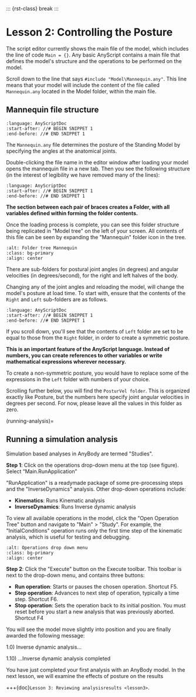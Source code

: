 ::: {rst-class} break
:::

# Lesson 2: Controlling the Posture

The script editor currently shows the main file of the model, which includes the
line of code `Main = {}`. Any basic AnyScript contains a main file that defines
the model's structure and the operations to be performed on the model.

Scroll down to the line that says `#include "Model\Mannequin.any"`. This line
means that your model will include the content of the file called `Mannequin.any`
located in the Model folder, within the main file.

## Mannequin file structure

```{literalinclude} Snippets/lesson2/MyStandingHuman-1/NewModel.main.any
:language: AnyScriptDoc
:start-after: //# BEGIN SNIPPET 1
:end-before: //# END SNIPPET 1
```

The `Mannequin.any` file determines the posture of the Standing Model by
specifying the angles at the anatomical joints.

Double-clicking the file name in the editor window after loading
your model opens the mannequin file in a new tab. Then you see the
following structure (in the interest of legibility we have removed many
of the lines):

```{literalinclude} Snippets/lesson2/MyStandingHuman-2/Model/Mannequin.any
:language: AnyScriptDoc
:start-after: //# BEGIN SNIPPET 1
:end-before: //# END SNIPPET 1
```

**The section between each pair of braces creates a Folder, with all variables
defined within forming the folder contents.**

Once the loading process is complete, you can see this folder structure being
replicated in "Model tree" on the left of your screen. All contents of this file
can be seen by expanding the "Mannequin" folder icon in the tree.

```{image} _static/lesson2/image1.png
:alt: Folder tree Mannequin
:class: bg-primary
:align: center
```

There are sub-folders for postural joint angles (in degrees) and angular
velocities (in degrees/second), for the right and left halves of the body.

Changing any of the joint angles and reloading the model, will change the
model's posture at load time. To start with, ensure that the contents of the
`Right` and `Left` sub-folders are as follows.

```{literalinclude} Snippets/lesson2/MyStandingHuman-3/Model/Mannequin.any
:language: AnyScriptDoc
:start-after: //# BEGIN SNIPPET 1
:end-before: //# END SNIPPET 1
```

If you scroll down, you'll see that the contents of `Left` folder are set to be
equal to those from the `Right` folder, in order to create a symmetric posture.

**This is an important feature of the AnyScript language. Instead of numbers,
you can create references to other variables or write mathematical expressions
wherever necessary.**

To create a non-symmetric posture, you would have to replace some of the
expressions in the `Left` folder with numbers of your choice.

Scrolling further below, you will find the `PosturVel folder`. This is organized
exactly like Posture, but the numbers here specify joint angular velocities in
degrees per second. For now, please leave all the values in this folder as zero.

(running-analysis)=

## Running a simulation analysis

Simulation based analyses in AnyBody are termed "Studies".

**Step 1**: Click on the operations drop-down menu at the top (see figure).
Select “Main.RunApplication”

"RunApplication" is a readymade package of some pre-processing steps and the
"InverseDynamics" analysis. Other drop-down operations include:

- **Kinematics**: Runs Kinematic analysis
- **InverseDynamics**: Runs Inverse dynamic analysis

To view all available operations in the model, click the "Open Operation Tree"
button and navigate to "Main" > "Study". For example, the "InitialConditions"
operation runs only the first time step of the kinematic analysis, which is
useful for testing and debugging.

```{image} _static/lesson2/image2.png
:alt: Operations drop down menu
:class: bg-primary
:align: center
```

**Step 2**: Click the "Execute" button on the Execute toolbar. This toolbar is
next to the drop-down menu, and contains three buttons:

- **Run operation**: Starts or pauses the chosen operation. Shortcut
  F5.
- **Step operation**: Advances to next step of operation, typically a
  time step. Shortcut F6.
- **Stop operation**: Sets the operation back to its initial position.
  You must reset before you start a new analysis that was previously
  aborted. Shortcut F4

You will see the model move slightly into position and you are finally
awarded the following message:

1.0) Inverse dynamic analysis...

1.10) ...Inverse dynamic analysis completed

You have just completed your first analysis with an AnyBody model. In the
next lesson, we will examine the effects of posture on the results

+++{doc}`Lesson 3: Reviewing analysisresults <lesson3>`.
